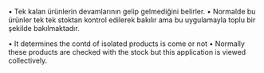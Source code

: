 •	Tek kalan ürünlerin devamlarının gelip gelmediğini belirler.
•	Normalde bu ürünler tek tek stoktan kontrol edilerek bakılır ama bu uygulamayla toplu bir şekilde bakılmaktadır.

•	It determines the contd of isolated products is come or not
•	Normally these products are checked with the stock but this application is viewed collectively.
